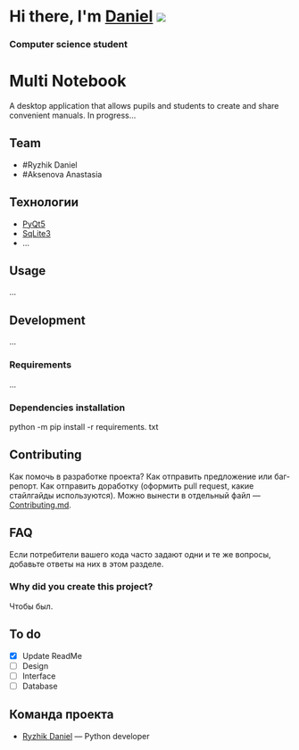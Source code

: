 # Hi there, I'm [Daniel](https://vk.com/ginger20) ![](https://github.com/blackcater/blackcater/raw/main/images/Hi.gif) 
### Computer science student

# Multi Notebook
A desktop application that allows pupils and students to create and share convenient manuals. In progress...

## Team
- #Ryzhik Daniel
- #Aksenova Anastasia

## Технологии
- [PyQt5](https://doc.qt.io/qtforpython/)
- [SqLite3](https://www.sqlite.org/docs.html)
- ...

## Usage
...


## Development
...

### Requirements
...

### Dependencies installation
python -m pip install -r requirements. txt

## Contributing
Как помочь в разработке проекта? Как отправить предложение или баг-репорт. Как отправить доработку (оформить pull request, какие стайлгайды используются). Можно вынести в отдельный файл — [Contributing.md](./CONTRIBUTING.md).

## FAQ 
Если потребители вашего кода часто задают одни и те же вопросы, добавьте ответы на них в этом разделе.

### Why did you create this project?
Чтобы был.

## To do
- [x] Update ReadMe
- [ ] Design
- [ ] Interface
- [ ] Database

## Команда проекта

- [Ryzhik Daniel](vk:/https://vk.com/ginger20) — Python developer
